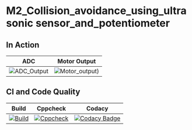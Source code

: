# M2_Collision_avoidance_using_ultrasonic sensor_and_potentiometer 
## In Action

|ADC|Motor Output|
|:--:|:--:|
|![ADC_Output](https://user-images.githubusercontent.com/45603597/144428963-35e7e09d-2a3c-4b07-b7f1-b667ef4bbaf5.png)|![Motor_output](https://user-images.githubusercontent.com/45603597/144428979-0da36394-657f-4a9c-bcad-ea58c3de87bc.png))|

## CI and Code Quality

|Build|Cppcheck|Codacy|
|:--:|:--:|:--:|
|[![Build](https://github.com/shan-2000/M2_Embedded_VehicleSafetySystem/actions/workflows/Compile.yml/badge.svg)](https://github.com/shan-2000/M2_Embedded_VehicleSafetySystem/actions/workflows/Compile.yml)|[![Cppcheck](https://github.com/shan-2000/M2_Embedded_VehicleSafetySystem/actions/workflows/cppcheck.yml/badge.svg)](https://github.com/shan-2000/M2_Embedded_VehicleSafetySystem/actions/workflows/cppcheck.yml)|[![Codacy Badge](https://app.codacy.com/project/badge/Grade/5dbedda37fc94114aaa94c70682ba090)](https://www.codacy.com/gh/shan-2000/M2_Embedded_VehicleSafetySystem/dashboard?utm_source=github.com&amp;utm_medium=referral&amp;utm_content=shan-2000/M2_Embedded_VehicleSafetySystem&amp;utm_campaign=Badge_Grade)




